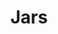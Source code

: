 ---
label: 
title: "Jars"
order: 2000
layout: table-of-contents
presentation: grid
outputs: [ html ]
---